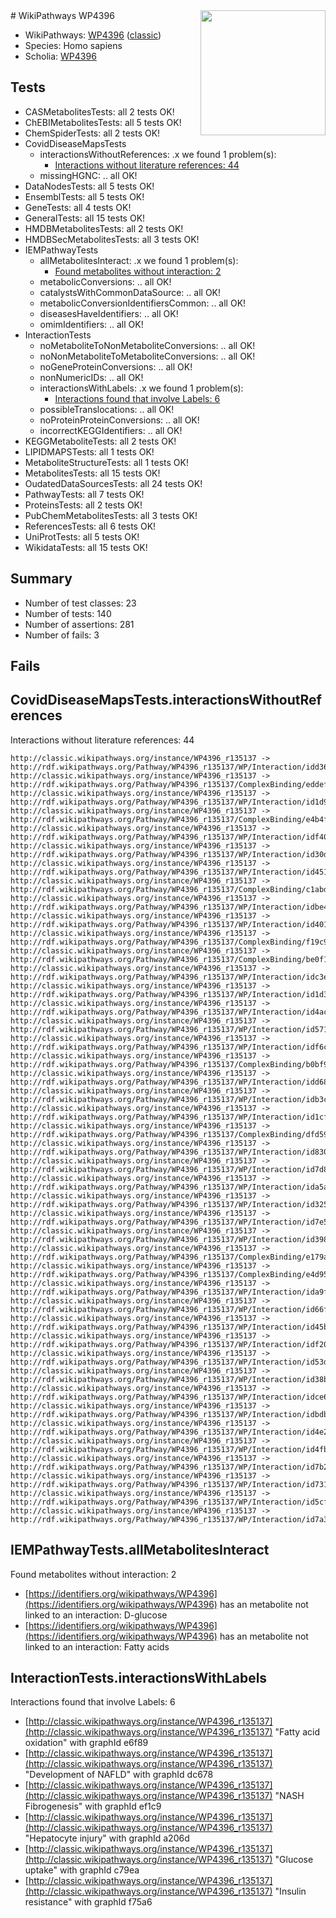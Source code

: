 <img style="float: right; width: 200px" src="https://cms-assets.nporadio.nl/npo3fm/NPO-Serious-Request-Logo-Groen-Ik-Steun-RGB.png" />
# WikiPathways WP4396

* WikiPathways: [WP4396](https://wikipathways.org/pathways/WP4396) ([classic](https://classic.wikipathways.org/instance/WP4396))
* Species: Homo sapiens
* Scholia: [WP4396](https://scholia.toolforge.org/wikipathways/WP4396)
## Tests
* CASMetabolitesTests: all 2 tests OK!
* ChEBIMetabolitesTests: all 5 tests OK!
* ChemSpiderTests: all 2 tests OK!
* CovidDiseaseMapsTests
    * interactionsWithoutReferences: .x we found 1 problem(s):
        * [Interactions without literature references: 44](#9701cd42)
    * missingHGNC: .. all OK!
* DataNodesTests: all 5 tests OK!
* EnsemblTests: all 5 tests OK!
* GeneTests: all 4 tests OK!
* GeneralTests: all 15 tests OK!
* HMDBMetabolitesTests: all 2 tests OK!
* HMDBSecMetabolitesTests: all 3 tests OK!
* IEMPathwayTests
    * allMetabolitesInteract: .x we found 1 problem(s):
        * [Found metabolites without interaction: 2](#2bc2e7ed)
    * metabolicConversions: .. all OK!
    * catalystsWithCommonDataSource: .. all OK!
    * metabolicConversionIdentifiersCommon: .. all OK!
    * diseasesHaveIdentifiers: .. all OK!
    * omimIdentifiers: .. all OK!
* InteractionTests
    * noMetaboliteToNonMetaboliteConversions: .. all OK!
    * noNonMetaboliteToMetaboliteConversions: .. all OK!
    * noGeneProteinConversions: .. all OK!
    * nonNumericIDs: .. all OK!
    * interactionsWithLabels: .x we found 1 problem(s):
        * [Interactions found that involve Labels: 6](#630d267d)
    * possibleTranslocations: .. all OK!
    * noProteinProteinConversions: .. all OK!
    * incorrectKEGGIdentifiers: .. all OK!
* KEGGMetaboliteTests: all 2 tests OK!
* LIPIDMAPSTests: all 1 tests OK!
* MetaboliteStructureTests: all 1 tests OK!
* MetabolitesTests: all 15 tests OK!
* OudatedDataSourcesTests: all 24 tests OK!
* PathwayTests: all 7 tests OK!
* ProteinsTests: all 2 tests OK!
* PubChemMetabolitesTests: all 3 tests OK!
* ReferencesTests: all 6 tests OK!
* UniProtTests: all 5 tests OK!
* WikidataTests: all 15 tests OK!


## Summary

* Number of test classes: 23
* Number of tests: 140
* Number of assertions: 281
* Number of fails: 3

## Fails

<a name="9701cd42" />

## CovidDiseaseMapsTests.interactionsWithoutReferences

Interactions without literature references: 44
```
http://classic.wikipathways.org/instance/WP4396_r135137 -> http://rdf.wikipathways.org/Pathway/WP4396_r135137/WP/Interaction/idd36a3184
http://classic.wikipathways.org/instance/WP4396_r135137 -> http://rdf.wikipathways.org/Pathway/WP4396_r135137/ComplexBinding/eddef
http://classic.wikipathways.org/instance/WP4396_r135137 -> http://rdf.wikipathways.org/Pathway/WP4396_r135137/WP/Interaction/id1d92c355
http://classic.wikipathways.org/instance/WP4396_r135137 -> http://rdf.wikipathways.org/Pathway/WP4396_r135137/ComplexBinding/e4b4f
http://classic.wikipathways.org/instance/WP4396_r135137 -> http://rdf.wikipathways.org/Pathway/WP4396_r135137/WP/Interaction/idf4012931
http://classic.wikipathways.org/instance/WP4396_r135137 -> http://rdf.wikipathways.org/Pathway/WP4396_r135137/WP/Interaction/id30d6884d
http://classic.wikipathways.org/instance/WP4396_r135137 -> http://rdf.wikipathways.org/Pathway/WP4396_r135137/WP/Interaction/id451103b0
http://classic.wikipathways.org/instance/WP4396_r135137 -> http://rdf.wikipathways.org/Pathway/WP4396_r135137/ComplexBinding/c1abd
http://classic.wikipathways.org/instance/WP4396_r135137 -> http://rdf.wikipathways.org/Pathway/WP4396_r135137/WP/Interaction/idbe4e36d1
http://classic.wikipathways.org/instance/WP4396_r135137 -> http://rdf.wikipathways.org/Pathway/WP4396_r135137/WP/Interaction/id401f274b
http://classic.wikipathways.org/instance/WP4396_r135137 -> http://rdf.wikipathways.org/Pathway/WP4396_r135137/ComplexBinding/f19c9
http://classic.wikipathways.org/instance/WP4396_r135137 -> http://rdf.wikipathways.org/Pathway/WP4396_r135137/ComplexBinding/be0f1
http://classic.wikipathways.org/instance/WP4396_r135137 -> http://rdf.wikipathways.org/Pathway/WP4396_r135137/WP/Interaction/idc3e89f30
http://classic.wikipathways.org/instance/WP4396_r135137 -> http://rdf.wikipathways.org/Pathway/WP4396_r135137/WP/Interaction/id1d3a8068
http://classic.wikipathways.org/instance/WP4396_r135137 -> http://rdf.wikipathways.org/Pathway/WP4396_r135137/WP/Interaction/id4acdf96d
http://classic.wikipathways.org/instance/WP4396_r135137 -> http://rdf.wikipathways.org/Pathway/WP4396_r135137/WP/Interaction/id571f48f2
http://classic.wikipathways.org/instance/WP4396_r135137 -> http://rdf.wikipathways.org/Pathway/WP4396_r135137/WP/Interaction/idf6ce2762
http://classic.wikipathways.org/instance/WP4396_r135137 -> http://rdf.wikipathways.org/Pathway/WP4396_r135137/ComplexBinding/b0bf9
http://classic.wikipathways.org/instance/WP4396_r135137 -> http://rdf.wikipathways.org/Pathway/WP4396_r135137/WP/Interaction/idd68bf87b
http://classic.wikipathways.org/instance/WP4396_r135137 -> http://rdf.wikipathways.org/Pathway/WP4396_r135137/WP/Interaction/idb3cd5f1f
http://classic.wikipathways.org/instance/WP4396_r135137 -> http://rdf.wikipathways.org/Pathway/WP4396_r135137/WP/Interaction/id1cf3ff7f
http://classic.wikipathways.org/instance/WP4396_r135137 -> http://rdf.wikipathways.org/Pathway/WP4396_r135137/ComplexBinding/dfd59
http://classic.wikipathways.org/instance/WP4396_r135137 -> http://rdf.wikipathways.org/Pathway/WP4396_r135137/WP/Interaction/id830edab0
http://classic.wikipathways.org/instance/WP4396_r135137 -> http://rdf.wikipathways.org/Pathway/WP4396_r135137/WP/Interaction/id7d8f7441
http://classic.wikipathways.org/instance/WP4396_r135137 -> http://rdf.wikipathways.org/Pathway/WP4396_r135137/WP/Interaction/ida5ab6872
http://classic.wikipathways.org/instance/WP4396_r135137 -> http://rdf.wikipathways.org/Pathway/WP4396_r135137/WP/Interaction/id32579e10
http://classic.wikipathways.org/instance/WP4396_r135137 -> http://rdf.wikipathways.org/Pathway/WP4396_r135137/WP/Interaction/id7e59fd56
http://classic.wikipathways.org/instance/WP4396_r135137 -> http://rdf.wikipathways.org/Pathway/WP4396_r135137/WP/Interaction/id3986654b
http://classic.wikipathways.org/instance/WP4396_r135137 -> http://rdf.wikipathways.org/Pathway/WP4396_r135137/ComplexBinding/e179a
http://classic.wikipathways.org/instance/WP4396_r135137 -> http://rdf.wikipathways.org/Pathway/WP4396_r135137/ComplexBinding/e4d95
http://classic.wikipathways.org/instance/WP4396_r135137 -> http://rdf.wikipathways.org/Pathway/WP4396_r135137/WP/Interaction/ida9fec7d8
http://classic.wikipathways.org/instance/WP4396_r135137 -> http://rdf.wikipathways.org/Pathway/WP4396_r135137/WP/Interaction/id66fa8f78
http://classic.wikipathways.org/instance/WP4396_r135137 -> http://rdf.wikipathways.org/Pathway/WP4396_r135137/WP/Interaction/id45b2f622
http://classic.wikipathways.org/instance/WP4396_r135137 -> http://rdf.wikipathways.org/Pathway/WP4396_r135137/WP/Interaction/idf20847ec
http://classic.wikipathways.org/instance/WP4396_r135137 -> http://rdf.wikipathways.org/Pathway/WP4396_r135137/WP/Interaction/id53d756bb
http://classic.wikipathways.org/instance/WP4396_r135137 -> http://rdf.wikipathways.org/Pathway/WP4396_r135137/WP/Interaction/id38b689df
http://classic.wikipathways.org/instance/WP4396_r135137 -> http://rdf.wikipathways.org/Pathway/WP4396_r135137/WP/Interaction/idce61d08c
http://classic.wikipathways.org/instance/WP4396_r135137 -> http://rdf.wikipathways.org/Pathway/WP4396_r135137/WP/Interaction/idbdba71ff
http://classic.wikipathways.org/instance/WP4396_r135137 -> http://rdf.wikipathways.org/Pathway/WP4396_r135137/WP/Interaction/id4e2d468d
http://classic.wikipathways.org/instance/WP4396_r135137 -> http://rdf.wikipathways.org/Pathway/WP4396_r135137/WP/Interaction/id4fbae4af
http://classic.wikipathways.org/instance/WP4396_r135137 -> http://rdf.wikipathways.org/Pathway/WP4396_r135137/WP/Interaction/id7b2dfba3
http://classic.wikipathways.org/instance/WP4396_r135137 -> http://rdf.wikipathways.org/Pathway/WP4396_r135137/WP/Interaction/id73187b8
http://classic.wikipathways.org/instance/WP4396_r135137 -> http://rdf.wikipathways.org/Pathway/WP4396_r135137/WP/Interaction/id5cf8731b
http://classic.wikipathways.org/instance/WP4396_r135137 -> http://rdf.wikipathways.org/Pathway/WP4396_r135137/WP/Interaction/id7a3ac1ff
```

<a name="2bc2e7ed" />

## IEMPathwayTests.allMetabolitesInteract

Found metabolites without interaction: 2

* [https://identifiers.org/wikipathways/WP4396](https://identifiers.org/wikipathways/WP4396) has an metabolite not linked to an interaction: D-glucose
* [https://identifiers.org/wikipathways/WP4396](https://identifiers.org/wikipathways/WP4396) has an metabolite not linked to an interaction: Fatty acids


<a name="630d267d" />

## InteractionTests.interactionsWithLabels

Interactions found that involve Labels: 6

* [http://classic.wikipathways.org/instance/WP4396_r135137](http://classic.wikipathways.org/instance/WP4396_r135137) "Fatty acid oxidation" with graphId e6f89
* [http://classic.wikipathways.org/instance/WP4396_r135137](http://classic.wikipathways.org/instance/WP4396_r135137) "Development of NAFLD" with graphId dc678
* [http://classic.wikipathways.org/instance/WP4396_r135137](http://classic.wikipathways.org/instance/WP4396_r135137) "NASH
Fibrogenesis" with graphId ef1c9
* [http://classic.wikipathways.org/instance/WP4396_r135137](http://classic.wikipathways.org/instance/WP4396_r135137) "Hepatocyte injury" with graphId a206d
* [http://classic.wikipathways.org/instance/WP4396_r135137](http://classic.wikipathways.org/instance/WP4396_r135137) "Glucose uptake" with graphId c79ea
* [http://classic.wikipathways.org/instance/WP4396_r135137](http://classic.wikipathways.org/instance/WP4396_r135137) "Insulin resistance" with graphId f75a6


